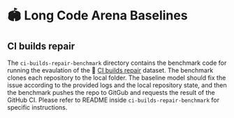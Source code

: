 # 🏟️ Long Code Arena Baselines
## CI builds repair

The `ci-builds-repair-benchmark` directory contains the benchmark code for running the evaulation of the 🤗 [CI builds repair](https://huggingface.co/datasets/JetBrains-Research/lca-ci-builds-repair) dataset.
The benchmark clones each repository to the local folder. The baseline model should fix the issue according to the provided logs and the local repository state, and then the benchmark pushes the repo to GitGub and requests the result of the GitHub CI.
Please refer to README inside `ci-builds-repair-benchmark` for specific instructions.
